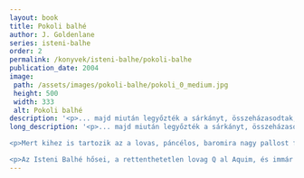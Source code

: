 ```yaml
---
layout: book
title: Pokoli balhé
author: J. Goldenlane
series: isteni-balhe
order: 2
permalink: /konyvek/isteni-balhe/pokoli-balhe
publication_date: 2004
image: 
 path: /assets/images/pokoli-balhe/pokoli_0_medium.jpg
 height: 500
 width: 333
 alt: Pokoli balhé
description: '<p>... majd miután legyőzték a sárkányt, összeházasodtak, és boldogan éltek, amíg meg nem haltak. A bonyodalmak csak ezután jöttek. [...]</p>'
long_description: '<p>... majd miután legyőzték a sárkányt, összeházasodtak, és boldogan éltek, amíg meg nem haltak. A bonyodalmak csak ezután jöttek.</p>

<p>Mert kihez is tartozik az a lovas, páncélos, baromira nagy pallost forgató kísértet, aki rettegésben tartja a környéket? Nyilvánvalóan Q al Aquim az, Wareen várának ura, akit féltestvére orvul meggyilkolt. E tényt mindössze felesége, Thani vitatja, aki miután botrányt csap a saját temetésén, nekilát, hogy megfejtse a titkot, és mellesleg közben várat foglal, házasodik, titokzatos aranymedálokat gyűjt, kísértetet idéz, párszor még meghal, és végül persze megoldja a rejtélyt.</p>

<p>Az Isteni Balhé hősei, a rettenthetetlen lovag Q al Aquim, és immár a „várúrnő” koránt sem egyszerű szerepében csetlő-botló Thani ismét kitesznek magukért, hát reszkessen, aki szembe mer szállni velük!</p>'
---
```

